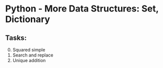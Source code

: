 # Python - More Data Structures: Set, Dictionary

## Tasks:

0. Squared simple
1. Search and replace
2. Unique addition
